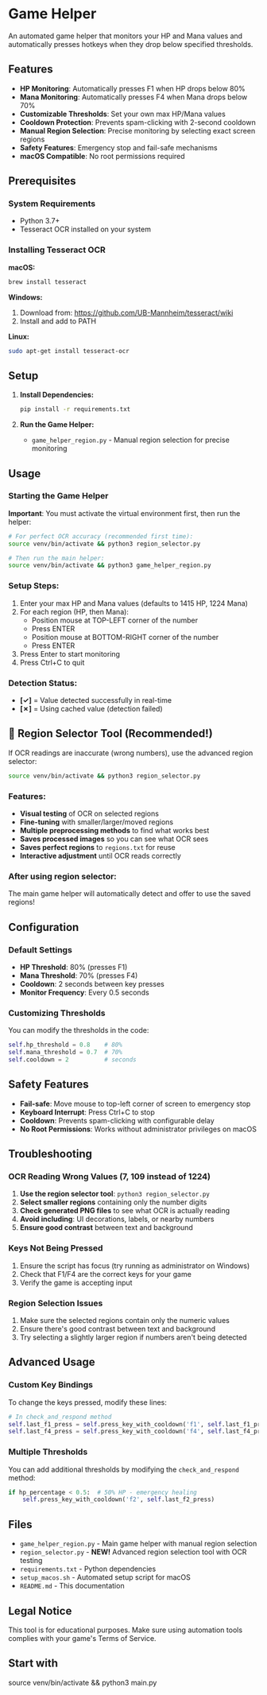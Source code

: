 # Game Helper

An automated game helper that monitors your HP and Mana values and automatically presses hotkeys when they drop below specified thresholds.

## Features

- **HP Monitoring**: Automatically presses F1 when HP drops below 80%
- **Mana Monitoring**: Automatically presses F4 when Mana drops below 70%
- **Customizable Thresholds**: Set your own max HP/Mana values
- **Cooldown Protection**: Prevents spam-clicking with 2-second cooldown
- **Manual Region Selection**: Precise monitoring by selecting exact screen regions
- **Safety Features**: Emergency stop and fail-safe mechanisms
- **macOS Compatible**: No root permissions required

## Prerequisites

### System Requirements
- Python 3.7+
- Tesseract OCR installed on your system

### Installing Tesseract OCR

**macOS:**
```bash
brew install tesseract
```

**Windows:**
1. Download from: https://github.com/UB-Mannheim/tesseract/wiki
2. Install and add to PATH

**Linux:**
```bash
sudo apt-get install tesseract-ocr
```

## Setup

1. **Install Dependencies:**
   ```bash
   pip install -r requirements.txt
   ```

2. **Run the Game Helper:**
   - `game_helper_region.py` - Manual region selection for precise monitoring

## Usage

### Starting the Game Helper

**Important**: You must activate the virtual environment first, then run the helper:

```bash
# For perfect OCR accuracy (recommended first time):
source venv/bin/activate && python3 region_selector.py

# Then run the main helper:
source venv/bin/activate && python3 game_helper_region.py
```

### Setup Steps:
1. Enter your max HP and Mana values (defaults to 1415 HP, 1224 Mana)
2. For each region (HP, then Mana):
   - Position mouse at TOP-LEFT corner of the number
   - Press ENTER
   - Position mouse at BOTTOM-RIGHT corner of the number
   - Press ENTER
3. Press Enter to start monitoring
4. Press Ctrl+C to quit

### Detection Status:
- **[✓]** = Value detected successfully in real-time
- **[✗]** = Using cached value (detection failed)

## 🔧 Region Selector Tool (Recommended!)

If OCR readings are inaccurate (wrong numbers), use the advanced region selector:

```bash
source venv/bin/activate && python3 region_selector.py
```

### Features:
- **Visual testing** of OCR on selected regions
- **Fine-tuning** with smaller/larger/moved regions  
- **Multiple preprocessing methods** to find what works best
- **Saves processed images** so you can see what OCR sees
- **Saves perfect regions** to `regions.txt` for reuse
- **Interactive adjustment** until OCR reads correctly

### After using region selector:
The main game helper will automatically detect and offer to use the saved regions!

## Configuration

### Default Settings
- **HP Threshold**: 80% (presses F1)
- **Mana Threshold**: 70% (presses F4)
- **Cooldown**: 2 seconds between key presses
- **Monitor Frequency**: Every 0.5 seconds

### Customizing Thresholds

You can modify the thresholds in the code:

```python
self.hp_threshold = 0.8    # 80%
self.mana_threshold = 0.7  # 70%
self.cooldown = 2          # seconds
```

## Safety Features

- **Fail-safe**: Move mouse to top-left corner of screen to emergency stop
- **Keyboard Interrupt**: Press Ctrl+C to stop
- **Cooldown**: Prevents spam-clicking with configurable delay
- **No Root Permissions**: Works without administrator privileges on macOS

## Troubleshooting

### OCR Reading Wrong Values (7, 109 instead of 1224)
1. **Use the region selector tool**: `python3 region_selector.py`
2. **Select smaller regions** containing only the number digits
3. **Check generated PNG files** to see what OCR is actually reading
4. **Avoid including**: UI decorations, labels, or nearby numbers
5. **Ensure good contrast** between text and background

### Keys Not Being Pressed
1. Ensure the script has focus (try running as administrator on Windows)
2. Check that F1/F4 are the correct keys for your game
3. Verify the game is accepting input

### Region Selection Issues
1. Make sure the selected regions contain only the numeric values
2. Ensure there's good contrast between text and background
3. Try selecting a slightly larger region if numbers aren't being detected

## Advanced Usage

### Custom Key Bindings

To change the keys pressed, modify these lines:

```python
# In check_and_respond method
self.last_f1_press = self.press_key_with_cooldown('f1', self.last_f1_press)  # Change 'f1'
self.last_f4_press = self.press_key_with_cooldown('f4', self.last_f4_press)  # Change 'f4'
```

### Multiple Thresholds

You can add additional thresholds by modifying the `check_and_respond` method:

```python
if hp_percentage < 0.5:  # 50% HP - emergency healing
    self.press_key_with_cooldown('f2', self.last_f2_press)
```

## Files

- `game_helper_region.py` - Main game helper with manual region selection
- `region_selector.py` - **NEW!** Advanced region selection tool with OCR testing
- `requirements.txt` - Python dependencies
- `setup_macos.sh` - Automated setup script for macOS
- `README.md` - This documentation

## Legal Notice

This tool is for educational purposes. Make sure using automation tools complies with your game's Terms of Service. 


## Start with
source venv/bin/activate && python3 main.py